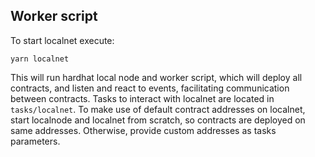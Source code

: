 ## Worker script

To start localnet execute:

```
yarn localnet
```

This will run hardhat local node and worker script, which will deploy all contracts, and listen and react to events, facilitating communication between contracts.
Tasks to interact with localnet are located in `tasks/localnet`. To make use of default contract addresses on localnet, start localnode and localnet from scratch, so contracts are deployed on same addresses. Otherwise, provide custom addresses as tasks parameters.
